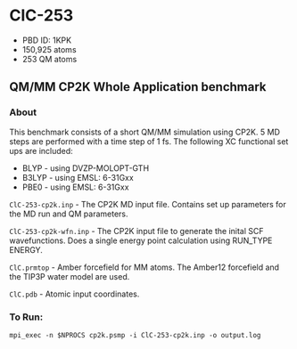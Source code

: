 # ClC-253

* PBD ID: 1KPK
* 150,925 atoms
* 253 QM atoms

## QM/MM CP2K Whole Application benchmark

### About

This benchmark consists of a short QM/MM simulation using CP2K. 
5 MD steps are performed with a time step of 1 fs. The following XC functional 
set ups are included:

* BLYP - using DVZP-MOLOPT-GTH
* B3LYP - using EMSL: 6-31Gxx
* PBE0 - using EMSL: 6-31Gxx




``ClC-253-cp2k.inp`` - The CP2K MD input file. Contains set up parameters for the MD run 
and QM parameters. 

``ClC-253-cp2k-wfn.inp`` - The CP2K input file to generate the inital SCF wavefunctions. 
Does a single energy point calculation using RUN_TYPE ENERGY.

``ClC.prmtop`` - Amber forcefield for MM atoms. The Amber12 forcefield and
the TIP3P water model are used.

``ClC.pdb`` - Atomic input coordinates.




### To Run: 

    mpi_exec -n $NPROCS cp2k.psmp -i ClC-253-cp2k.inp -o output.log

